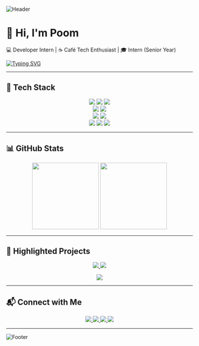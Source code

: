 ![Header](https://capsule-render.vercel.app/api?type=waving&color=0:38B2AC,100:009688&height=200&section=header&text=Pumipath%20Muangthong%20&fontColor=ffffff&fontSize=40&fontAlignY=35)

# 👋 Hi, I'm Poom 

💻 Developer Intern | ☕ Café Tech Enthusiast | 🎓 Intern (Senior Year)  

[![Typing SVG](https://readme-typing-svg.herokuapp.com?color=38B2AC&lines=Developer+Intern;Cafe+Management+System;Flutter+%2B+Angular+%2B+Go;Always+Learning+🚀)](https://git.io/typing-svg)

---

## 🔧 Tech Stack
<p align="center">
  <img src="https://img.shields.io/badge/Angular-DD0031?style=for-the-badge&logo=angular&logoColor=white"/>
  <img src="https://img.shields.io/badge/React-20232A?style=for-the-badge&logo=react&logoColor=61DAFB"/>
  <img src="https://img.shields.io/badge/Tailwind_CSS-38B2AC?style=for-the-badge&logo=tailwind-css&logoColor=white"/>
  <br/>
  <img src="https://img.shields.io/badge/Go-00ADD8?style=for-the-badge&logo=go&logoColor=white"/>
  <img src="https://img.shields.io/badge/FastAPI-009688?style=for-the-badge&logo=fastapi&logoColor=white"/>
  <br/>
  <img src="https://img.shields.io/badge/MongoDB-47A248?style=for-the-badge&logo=mongodb&logoColor=white"/>
  <img src="https://img.shields.io/badge/Firebase-FFCA28?style=for-the-badge&logo=firebase&logoColor=black"/>
  <br/>
  <img src="https://img.shields.io/badge/Docker-2496ED?style=for-the-badge&logo=docker&logoColor=white"/>
  <img src="https://img.shields.io/badge/Git-F05032?style=for-the-badge&logo=git&logoColor=white"/>
  <img src="https://img.shields.io/badge/Figma-F24E1E?style=for-the-badge&logo=figma&logoColor=white"/>
</p>

---

## 📊 GitHub Stats
<p align="center">
  <img height="180em" src="https://github-readme-stats.vercel.app/api?username=PoomITD65&show_icons=true&theme=tokyonight&hide_border=true"/>
  <img height="180em" src="https://github-readme-stats.vercel.app/api/top-langs/?username=PoomITD65&layout=compact&theme=tokyonight&hide_border=true"/>
</p>

---

## 🚀 Highlighted Projects
<p align="center">
  <a href="https://github.com/PoomITD65/EasyCrop">
    <img src="https://github-readme-stats.vercel.app/api/pin/?username=PoomITD65&repo=EasyCrop&theme=tokyonight" />
  </a>
  <a href="https://github.com/PoomITD65/exam">
    <img src="https://github-readme-stats.vercel.app/api/pin/?username=PoomITD65&repo=exam&theme=tokyonight" />
  </a>
</p>
<p align="center">
  <a href="https://github.com/PoomITD65/SpendLog-System-mobile-application-Dart-">
    <img src="https://github-readme-stats.vercel.app/api/pin/?username=PoomITD65&repo=SpendLog-System-mobile-application-Dart-&theme=tokyonight" />
  </a>
</p>

---

## 📬 Connect with Me
<p align="center">
  <a href="mailto:pumipath.muangthong@gmail.com">
    <img src="https://img.shields.io/badge/Gmail-D14836?style=for-the-badge&logo=gmail&logoColor=white"/>
  </a>
  <a href="https://github.com/PoomITD65">
    <img src="https://img.shields.io/badge/GitHub-181717?style=for-the-badge&logo=github&logoColor=white"/>
  </a>
  <a href="https://www.facebook.com/poom.sung.2025/">
    <img src="https://img.shields.io/badge/Facebook-1877F2?style=for-the-badge&logo=facebook&logoColor=white"/>
  </a>
  <a href="https://www.instagram.com/dev_poom/?next=%2Fp%2FDKhZ2ith71g%2F">
    <img src="https://img.shields.io/badge/Instagram-E4405F?style=for-the-badge&logo=instagram&logoColor=white"/>
  </a>
</p>

---

![Footer](https://capsule-render.vercel.app/api?type=waving&color=0:009688,100:38B2AC&height=120&section=footer)
